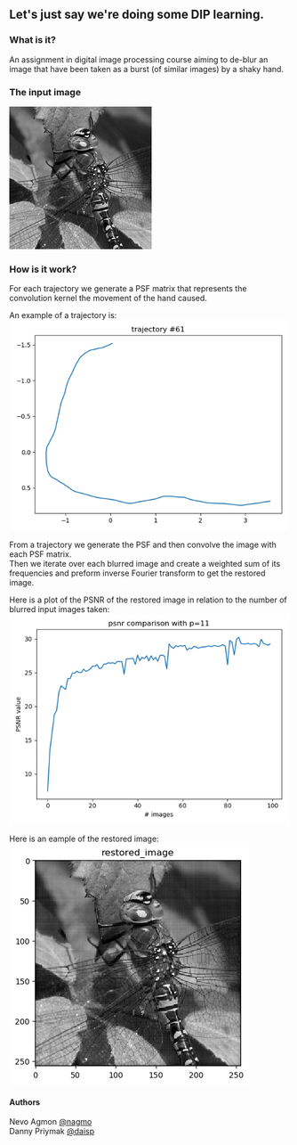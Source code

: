 ## Let's just say we're doing some DIP learning.

### What is it?
An assignment in digital image processing course aiming to de-blur an image that have been taken as a burst (of similar images) by a shaky hand. 

### The input image
![](./hw1/DIPSourceHW1.jpg)

### How is it work?
For each trajectory we generate a PSF matrix that represents the convolution kernel the movement of the hand caused.

An example of a trajectory is:<br>
![](./hw1/results/example_trajectory.png)

From a trajectory we generate the PSF and then convolve the image with each PSF matrix.<br>
Then we iterate over each blurred image and create a weighted sum of its frequencies and preform inverse Fourier transform to get the restored image.

Here is a plot of the PSNR of the restored image in relation to the number of blurred input images taken:<br>
![](./hw1/results/psnr_restoration_graph.png)

Here is an eample of the restored image:<br>
![](./hw1/results/restored_image.png)

 
#### Authors
Nevo Agmon [@nagmo](https://github.com/nagmo)<br>
Danny Priymak [@daisp](https://github.com/daisp)
